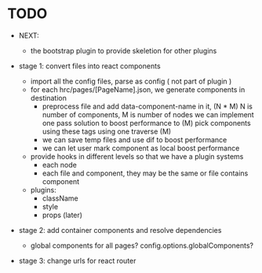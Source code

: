 # TODO

- NEXT:
  - the bootstrap plugin to provide skeletion for other plugins

- stage 1: convert files into react components
  - import all the config files, parse as config ( not part of plugin )
  - for each hrc/pages/[PageName].json, we generate components in destination
    - preprocess file and add data-component-name in it, (N * M)
      N is number of components, M is number of nodes
      we can implement one pass solution to boost performance to (M)
      pick components using these tags using one traverse (M)
    - we can save temp files and use dif to boost performance
    - we can let user mark component as local boost performance
  - provide hooks in different levels so that we have a plugin systems
    - each node
    - each file and component, they may be the same or file contains component
  - plugins:
    - className
    - style
    - props (later)

- stage 2: add container components and resolve dependencies
  - global components for all pages? config.options.globalComponents?

- stage 3: change urls for react router
